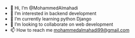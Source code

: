 - 👋 Hi, I’m @MohammedAlmahadi
- 👀 I’m interested in backend development 
- 🌱 I’m currently learning python Django 
- 💞️ I’m looking to collaborate on web development 
- 📫 How to reach me mohammedalmahadi99@gmail.com

<!---
MohammedAlmahadi/MohammedAlmahadi is a ✨ special ✨ repository because its `README.md` (this file) appears on your GitHub profile.
You can click the Preview link to take a look at your changes.
--->
